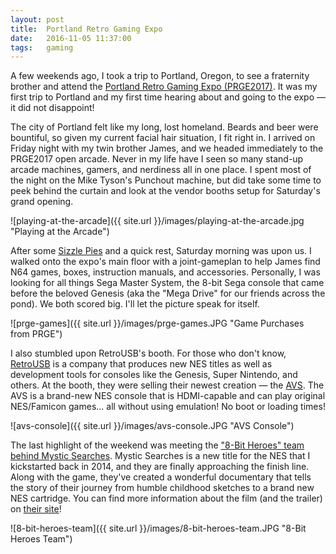 ```yaml
---
layout: post
title:  Portland Retro Gaming Expo
date:   2016-11-05 11:37:00
tags:	gaming
---
```


A few weekends ago, I took a trip to Portland, Oregon, to see a fraternity brother and attend the [Portland Retro Gaming Expo (PRGE2017)](http://www.retrogamingexpo.com). It was my first trip to Portland and my first time hearing about and going to the expo — it did not disappoint!

The city of Portland felt like my long, lost homeland. Beards and beer were bountiful, so given my current facial hair situation, I fit right in. I arrived on Friday night with my twin brother James, and we headed immediately to the PRGE2017 open arcade. Never in my life have I seen so many stand-up arcade machines, gamers, and nerdiness all in one place. I spent most of the night on the Mike Tyson's Punchout machine, but did take some time to peek behind the curtain and look at the vendor booths setup for Saturday's grand opening.

![playing-at-the-arcade]({{ site.url }}/images/playing-at-the-arcade.jpg "Playing at the Arcade")

After some [Sizzle Pies](http://www.sizzlepie.pizza) and a quick rest, Saturday morning was upon us. I walked onto the expo's main floor with a joint-gameplan to help James find N64 games, boxes, instruction manuals, and accessories. Personally, I was looking for all things Sega Master System, the 8-bit Sega console that came before the beloved Genesis (aka the "Mega Drive" for our friends across the pond). We both scored big. I'll let the picture speak for itself.

![prge-games]({{ site.url }}/images/prge-games.JPG "Game Purchases from PRGE")

I also stumbled upon RetroUSB's booth. For those who don't know, [RetroUSB](http://www.retrousb.com) is a company that produces new NES titles as well as development tools for consoles like the Genesis, Super Nintendo, and others. At the booth, they were selling their newest creation — the [AVS](http://www.retrousb.com/product_info.php?cPath=36&products_id=78). The AVS is a brand-new NES console that is HDMI-capable and can play original NES/Famicon games... all without using emulation! No boot or loading times!

![avs-console]({{ site.url }}/images/avs-console.JPG "AVS Console")

The last highlight of the weekend was meeting the ["8-Bit Heroes" team behind Mystic Searches](https://www.kickstarter.com/projects/1316851183/the-new-8-bit-heroes-new-nes-game-and-creation-doc). Mystic Searches is a new title for the NES that I kickstarted back in 2014, and they are finally approaching the finish line. Along with the game, they've created a wonderful documentary that tells the story of their journey from humble childhood sketches to a brand new NES cartridge. You can find more information about the film (and the trailer) on [their site](http://www.thenew8bitheroes.com)!

![8-bit-heroes-team]({{ site.url }}/images/8-bit-heroes-team.JPG "8-Bit Heroes Team")
